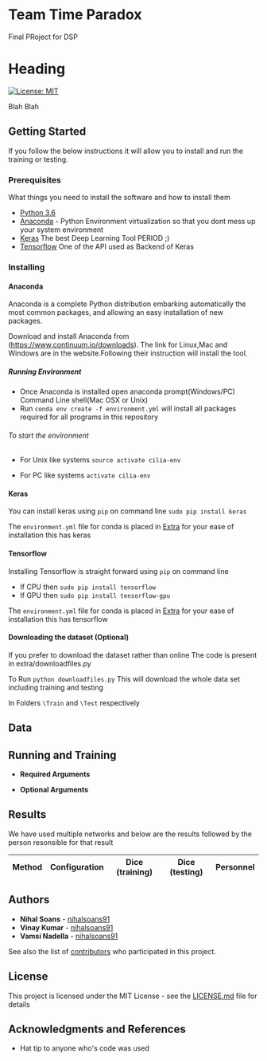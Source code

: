 # Team Time Paradox
Final PRoject for DSP

# Heading

[![License: MIT](https://img.shields.io/badge/License-MIT-yellow.svg)](https://opensource.org/licenses/MIT)

Blah Blah

## Getting Started

If you follow the below instructions it will allow you to install and run the training or testing.

### Prerequisites

What things you need to install the software and how to install them

- [Python 3.6](https://www.python.org/downloads/release/python-360/)
- [Anaconda](https://www.anaconda.com/) - Python Environment virtualization so that you dont mess up your system environment
- [Keras](https://keras.io/) The best Deep Learning Tool PERIOD ;)
- [Tensorflow](https://www.tensorflow.org/) One of the API used as Backend of Keras

### Installing

#### Anaconda

Anaconda is a complete Python distribution embarking automatically the most common packages, and allowing an easy installation of new packages.

Download and install Anaconda from (https://www.continuum.io/downloads).
The link for Linux,Mac and Windows are in the website.Following their instruction will install the tool.
##### Running Environment

* Once Anaconda is installed open anaconda prompt(Windows/PC) Command Line shell(Mac OSX or Unix)
* Run ```conda env create -f environment.yml``` will install all packages required for all programs in this repository
###### To start the environment 

* For Unix like systems ```source activate cilia-env```

* For PC like systems ```activate cilia-env```

#### Keras

You can install keras using ``` pip ``` on command line
``` sudo pip install keras ```

The `environment.yml` file for conda is placed in [Extra](https://github.com/dsp-uga/team-huddle/tree/master/extra) for your ease of installation this has keras 

#### Tensorflow
Installing Tensorflow is straight forward using ``` pip ``` on command line

* If CPU then  ``` sudo pip install tensorflow ```
* If GPU then ``` sudo pip install tensorflow-gpu ```

The `environment.yml` file for conda is placed in [Extra](https://github.com/dsp-uga/team-huddle/tree/master/extra) for your ease of installation this has tensorflow

#### Downloading the dataset (Optional)

If you prefer to download the dataset rather than online
The code is present in extra/downloadfiles.py

To Run ``` python downloadfiles.py ``` This will download the whole data set including training and testing

In Folders ```\Train``` and ```\Test``` respectively

## Data

## Running and Training



  - **Required Arguments**

 
  - **Optional Arguments**

 
## Results

We have used multiple networks and below are the results followed by the person resonsible for that result

Method| Configuration | Dice (training) | Dice (testing) | Personnel 
--- | --- | --- | --- | ---



## Authors

* **Nihal Soans** - [nihalsoans91](https://github.com/nihalsoans91)
* **Vinay Kumar** - [nihalsoans91](https://github.com/vinayawsm)
* **Vamsi Nadella** - [nihalsoans91](https://github.com/vamsi3309)


See also the list of [contributors](https://github.com/dsp-uga/time-paradox/blob/master/CONTRIBUTORS.md) who participated in this project.

## License

This project is licensed under the MIT License - see the [LICENSE.md](LICENSE.md) file for details

## Acknowledgments and References

* Hat tip to anyone who's code was used



